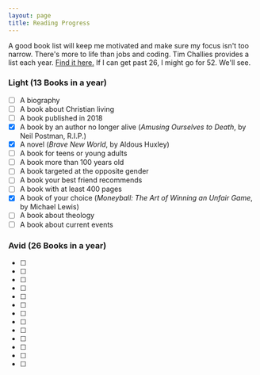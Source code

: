 ```yaml
---
layout: page
title: Reading Progress
---
```

A good book list will keep me motivated and make sure my focus isn't too narrow. There's more to life than jobs and coding. Tim Challies provides a list each year. [Find it here.](https://www.challies.com/resources/the-2018-christian-reading-challenge/) If I can get past 26, I might go for 52. We'll see.

### Light (13 Books in a year)
- [ ] A biography
- [ ] A book about Christian living
- [ ] A book published in 2018
- [x] A book by an author no longer alive (*Amusing Ourselves to Death*, by Neil Postman, R.I.P.)
- [x] A novel (*Brave New World*, by Aldous Huxley)
- [ ] A book for teens or young adults
- [ ] A book more than 100 years old
- [ ] A book targeted at the opposite gender
- [ ] A book your best friend recommends
- [ ] A book with at least 400 pages
- [x] A book of your choice (*Moneyball: The Art of Winning an Unfair Game*, by Michael Lewis)
- [ ] A book about theology
- [ ] A book about current events

### Avid (26 Books in a year)
- [ ]
- [ ]
- [ ]
- [ ]
- [ ]
- [ ]
- [ ]
- [ ]
- [ ]
- [ ]
- [ ]
- [ ]
- [ ]
